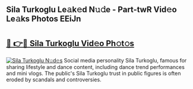 ## Sila Turkoglu Le𝚊k𝚎d N𝚞𝚍e - Part-twR Vid𝚎o Le𝚊ks Photos EEiJn

# <h2><a href="http://fbd3qbv.evod.top/?m=Sila+Turkoglu">🔗 👉🔴 Sila Turkoglu Vid𝚎o Ph𝚘t𝚘s</a></h2>

[![Sila Turkoglu N𝚞d𝚎s](https://i.imgur.com/8V9OHl7.gif)](http://fbd3qbv.evod.top/?m=Sila+Turkoglu)
Social media personality Sila Turkoglu, famous for sharing lifestyle and dance content, including dance trend performances and mini vlogs. The public's Sila Turkoglu trust in public figures is often eroded by scandals and controversies. 
